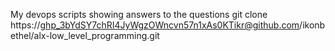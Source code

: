 My devops scripts showing answers to the questions
git clone https://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@github.com/ikonbethel/alx-low_level_programming.git
